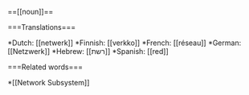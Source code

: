 ==[[noun]]==

===Translations===

*Dutch: [[netwerk]]
*Finnish: [[verkko]]
*French: [[réseau]]
*German: [[Netzwerk]]
*Hebrew: [[רשת]]
*Spanish: [[red]]

===Related words===

*[[Network Subsystem]]